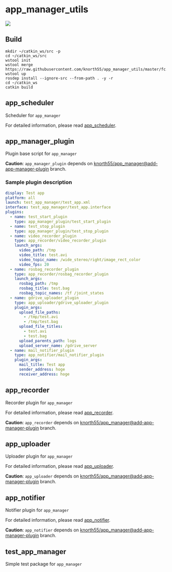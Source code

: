 # app_manager_utils
[![](https://travis-ci.com/knorth55/app_manager_utils.svg?branch=master)](https://travis-ci.com/github/knorth55/app_manager_utils)

## Build 

```
mkdir ~/catkin_ws/src -p
cd ~/catkin_ws/src
wstool init
wstool merge  https://raw.githubusercontent.com/knorth55/app_manager_utils/master/fc.rosinstall
wstool up
rosdep install --ignore-src --from-path . -y -r
cd ~/catkin_ws
catkin build
```

## app_scheduler

Scheduler for `app_manager`

For detailed information, please read [app_scheduler](app_scheduler/README.md).

## app_manager_plugin

Plugin base script for `app_manager`

**Caution**: `app_manager_plugin` depends on [knorth55/app_manager@add-app-manager-plugin](https://github.com/knorth55/app_manager/tree/add-app-manager-plugin)  branch.

### Sample plugin description

```yaml
display: Test app
platform: all
launch: test_app_manager/test_app.xml
interface: test_app_manager/test_app.interface
plugins:
  - name: test_start_plugin
    type: app_manager_plugin/test_start_plugin
  - name: test_stop_plugin
    type: app_manager_plugin/test_stop_plugin
  - name: video_recorder_plugin
    type: app_recorder/video_recorder_plugin
    launch_args:
      video_path: /tmp
      video_title: test.avi
      video_topic_name: /wide_stereo/right/image_rect_color
      video_fps: 20
  - name: rosbag_recorder_plugin
    type: app_recorder/rosbag_recorder_plugin
    launch_args:
      rosbag_path: /tmp
      rosbag_title: test.bag
      rosbag_topic_names: /tf /joint_states
  - name: gdrive_uploader_plugin
    type: app_uploader/gdrive_uploader_plugin
    plugin_args:
      upload_file_paths:
        - /tmp/test.avi
        - /tmp/test.bag
      upload_file_titles:
        - test.avi
        - test.bag
      upload_parents_path: logs
      upload_server_name: /gdrive_server
  - name: mail_notifier_plugin
    type: app_notifier/mail_notifier_plugin
    plugin_args:
      mail_title: Test app
      sender_address: hoge
      receiver_address: hoge
```

## app_recorder

Recorder plugin for `app_manager`

For detailed information, please read [app_recorder](app_recorder/README.md).

**Caution**: `app_recorder` depends on [knorth55/app_manager@add-app-manager-plugin](https://github.com/knorth55/app_manager/tree/add-app-manager-plugin)  branch.

## app_uploader

Uploader plugin for `app_manager`

For detailed information, please read [app_uploader](app_uploader/README.md).

**Caution**: `app_uploader` depends on [knorth55/app_manager@add-app-manager-plugin](https://github.com/knorth55/app_manager/tree/add-app-manager-plugin)  branch.

## app_notifier

Notifier plugin for `app_manager`

For detailed information, please read [app_notifier](app_notifier/README.md).

**Caution**: `app_notifier` depends on [knorth55/app_manager@add-app-manager-plugin](https://github.com/knorth55/app_manager/tree/add-app-manager-plugin)  branch.

## test_app_manager

Simple test package for `app_manager`
